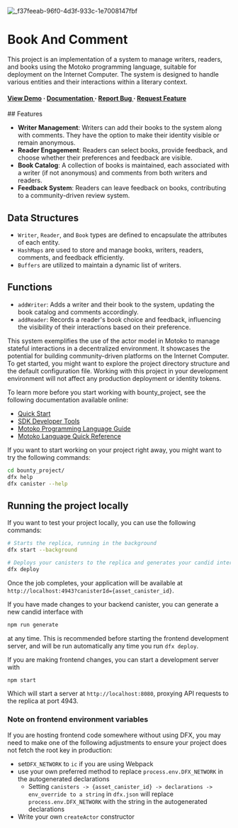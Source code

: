 ![_f37feeab-96f0-4d3f-933c-1e7008147fbf](https://github.com/yusuffenes/book_comment/assets/66623374/38c7179d-2b06-4b84-9b0b-9ca36783b3c4)


<h1>Book And Comment</h1>
<p>This project is an implementation of a system to manage writers, readers, and books using the Motoko programming language, suitable for deployment on the Internet Computer. The system is designed to handle various entities and their interactions within a literary context.</p>

<h4> <a href=https://m7sm4-2iaaa-aaaab-qabra-cai.ic0.app/?tag=2043152986>View Demo</a> <span> · </span> <a href="https://github.com/yusuffenes/book_comment/blob/master/README.md"> Documentation </a> <span> · </span> <a href="https://github.com/yusuffenes/book_comment/issues"> Report Bug </a> <span> · </span> <a href="https://github.com/yusuffenes/book_comment/issues"> Request Feature </a> </h4>
## Features

- **Writer Management**: Writers can add their books to the system along with comments. They have the option to make their identity visible or remain anonymous.
- **Reader Engagement**: Readers can select books, provide feedback, and choose whether their preferences and feedback are visible.
- **Book Catalog**: A collection of books is maintained, each associated with a writer (if not anonymous) and comments from both writers and readers.
- **Feedback System**: Readers can leave feedback on books, contributing to a community-driven review system.

## Data Structures

- `Writer`, `Reader`, and `Book` types are defined to encapsulate the attributes of each entity.
- `HashMaps` are used to store and manage books, writers, readers, comments, and feedback efficiently.
- `Buffers` are utilized to maintain a dynamic list of writers.

## Functions

- `addWriter`: Adds a writer and their book to the system, updating the book catalog and comments accordingly.
- `addReader`: Records a reader's book choice and feedback, influencing the visibility of their interactions based on their preference.

This system exemplifies the use of the actor model in Motoko to manage stateful interactions in a decentralized environment. It showcases the potential for building community-driven platforms on the Internet Computer.
To get started, you might want to explore the project directory structure and the default configuration file. Working with this project in your development environment will not affect any production deployment or identity tokens.

To learn more before you start working with bounty_project, see the following documentation available online:

- [Quick Start](https://internetcomputer.org/docs/current/developer-docs/setup/deploy-locally)
- [SDK Developer Tools](https://internetcomputer.org/docs/current/developer-docs/setup/install)
- [Motoko Programming Language Guide](https://internetcomputer.org/docs/current/motoko/main/motoko)
- [Motoko Language Quick Reference](https://internetcomputer.org/docs/current/motoko/main/language-manual)

If you want to start working on your project right away, you might want to try the following commands:

```bash
cd bounty_project/
dfx help
dfx canister --help
```

## Running the project locally

If you want to test your project locally, you can use the following commands:

```bash
# Starts the replica, running in the background
dfx start --background

# Deploys your canisters to the replica and generates your candid interface
dfx deploy
```

Once the job completes, your application will be available at `http://localhost:4943?canisterId={asset_canister_id}`.

If you have made changes to your backend canister, you can generate a new candid interface with

```bash
npm run generate
```

at any time. This is recommended before starting the frontend development server, and will be run automatically any time you run `dfx deploy`.

If you are making frontend changes, you can start a development server with

```bash
npm start
```

Which will start a server at `http://localhost:8080`, proxying API requests to the replica at port 4943.

### Note on frontend environment variables

If you are hosting frontend code somewhere without using DFX, you may need to make one of the following adjustments to ensure your project does not fetch the root key in production:

- set`DFX_NETWORK` to `ic` if you are using Webpack
- use your own preferred method to replace `process.env.DFX_NETWORK` in the autogenerated declarations
  - Setting `canisters -> {asset_canister_id} -> declarations -> env_override to a string` in `dfx.json` will replace `process.env.DFX_NETWORK` with the string in the autogenerated declarations
- Write your own `createActor` constructor
